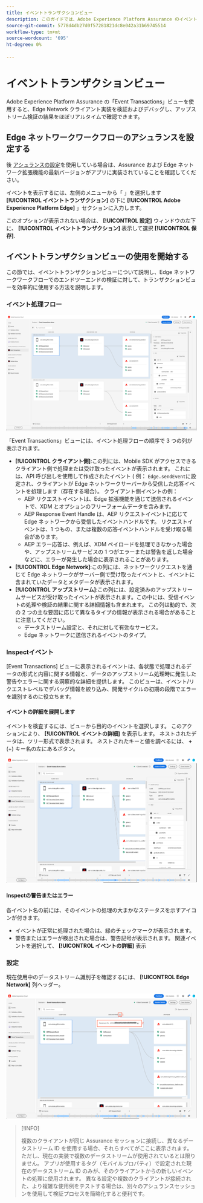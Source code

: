 ```yaml
---
title: イベントトランザクションビュー
description: このガイドでは、Adobe Experience Platform Assurance のイベントトランザクションビューに関する詳細情報を説明します。
source-git-commit: 5778d4db27d0f57281821dc8e042a31b69745514
workflow-type: tm+mt
source-wordcount: '695'
ht-degree: 0%

---
```



# イベントトランザクションビュー

Adobe Experience Platform Assurance の「Event Transactions」ビューを使用すると、Edge Network クライアント実装を検証およびデバッグし、アップストリーム検証の結果をほぼリアルタイムで確認できます。

## Edge ネットワークワークフローのアシュランスを設定する

後 [アシュランスの設定](../tutorials/implement-assurance.md)を使用している場合は、Assurance および Edge ネットワーク拡張機能の最新バージョンがアプリに実装されていることを確認してください。

イベントを表示するには、左側のメニューから「 」を選択します **[!UICONTROL イベントトランザクション]** の下に **[!UICONTROL Adobe Experience Platform Edge]** 」セクションに入力します。

このオプションが表示されない場合は、 **[!UICONTROL 設定]** ウィンドウの左下に、 **[!UICONTROL イベントトランザクション]** 表示して選択 **[!UICONTROL 保存]**.

## イベントトランザクションビューの使用を開始する

この節では、イベントトランザクションビューについて説明し、Edge ネットワークワークフローでのエンドツーエンドの検証に対して、トランザクションビューを効率的に使用する方法を説明します。

### イベント処理フロー

![イベントトランザクションビュー](./images/event-transactions/event-transactions-view.png)

「Event Transactions」ビューには、イベント処理フローの順序で 3 つの列が表示されます。

- **[!UICONTROL クライアント側]**:この列には、Mobile SDK がアクセスできるクライアント側で処理または受け取ったイベントが表示されます。 これには、API 呼び出しを使用して作成されたイベント ( 例： `Edge.sendEvent`に設定され、クライアントが Edge ネットワークサーバーから受信した応答イベントを処理します（存在する場合）。 クライアント側イベントの例：
   - AEP リクエストイベントは、Edge 拡張機能を通じて送信されるイベントで、XDM とオプションのフリーフォームデータを含みます。
   - AEP Response Event Handle は、AEP リクエストイベントに応じて Edge ネットワークから受信したイベントハンドルです。 リクエストイベントは、1 つもの、または複数の応答イベントハンドルを受け取る場合があります。
   - AEP エラー応答は、例えば、XDM ペイロードを処理できなかった場合や、アップストリームサービスの 1 つがエラーまたは警告を返した場合などに、エラーが発生した場合に表示されることがあります。
- **[!UICONTROL Edge Network]**:この列には、ネットワークリクエストを通じて Edge ネットワークがサーバー側で受け取ったイベントと、イベントに含まれていたデータとメタデータが表示されます。
- **[!UICONTROL アップストリーム]**:この列には、設定済みのアップストリームサービスが受け取ったイベントが表示されます。この中には、受信イベントの処理や検証の結果に関する詳細情報も含まれます。
この列は動的で、次の 2 つの主な要因に応じて異なるタイプの情報が表示される場合があることに注意してください。
   - データストリーム設定と、それに対して有効なサービス。
   - Edge ネットワークに送信されるイベントのタイプ。

### Inspectイベント

[Event Transactions] ビューに表示されるイベントは、各状態で処理されるデータの形式と内容に関する情報と、データのアップストリーム処理時に発生した警告やエラーに関する洞察的な詳細を提供します。 このビューは、イベント/リクエストレベルでデバッグ情報を絞り込み、開発サイクルの初期の段階でエラーを識別するのに役立ちます。

#### イベントの詳細を展開します

イベントを検査するには、ビューから目的のイベントを選択します。 このアクションにより、 **[!UICONTROL イベントの詳細]** を表示します。
ネストされたデータは、ツリー形式で表示されます。 ネストされたキーと値を調べるには、 **+** (+) キー名の左にあるボタン。

![イベントの詳細](./images/event-transactions/event-details.png)

#### Inspectの警告またはエラー

各イベント名の前には、そのイベントの処理の大まかなステータスを示すアイコンが付きます。

- イベントが正常に処理された場合は、緑のチェックマークが表示されます。
- 警告またはエラーが検出された場合は、警告記号が表示されます。 関連イベントを選択して、 **[!UICONTROL イベントの詳細]** 表示

### 設定

現在使用中のデータストリーム識別子を確認するには、 **[!UICONTROL Edge Network]** 列ヘッダー。

![データストリーム ID を表示](./images/event-transactions/show-datastream-id.png)

>[!INFO]
>
>複数のクライアントが同じ Assurance セッションに接続し、異なるデータストリーム ID を使用する場合、それらすべてがここに表示されます。 ただし、現在の実装で複数のデータストリームが使用されているとは限りません。 アプリが使用するタグ（モバイルプロパティ）で設定された現在のデータストリーム ID のみが、そのクライアントからの新しいイベントの処理に使用されます。 異なる設定や複数のクライアントが接続された、より複雑な使用例をテストする場合は、別々のアシュランスセッションを使用して検証プロセスを簡略化すると便利です。
